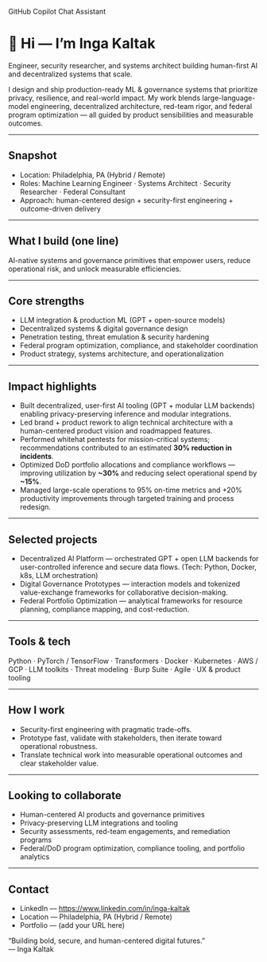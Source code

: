 GitHub Copilot Chat Assistant

# 👋 Hi — I’m Inga Kaltak
Engineer, security researcher, and systems architect building human-first AI and decentralized systems that scale.

I design and ship production-ready ML & governance systems that prioritize privacy, resilience, and real-world impact. My work blends large-language-model engineering, decentralized architecture, red-team rigor, and federal program optimization — all guided by product sensibilities and measurable outcomes.

---

## Snapshot
- Location: Philadelphia, PA (Hybrid / Remote)  
- Roles: Machine Learning Engineer · Systems Architect · Security Researcher · Federal Consultant  
- Approach: human-centered design + security-first engineering + outcome-driven delivery

---

## What I build (one line)
AI-native systems and governance primitives that empower users, reduce operational risk, and unlock measurable efficiencies.

---

## Core strengths
- LLM integration & production ML (GPT + open-source models)  
- Decentralized systems & digital governance design  
- Penetration testing, threat emulation & security hardening  
- Federal program optimization, compliance, and stakeholder coordination  
- Product strategy, systems architecture, and operationalization

---

## Impact highlights
- Built decentralized, user-first AI tooling (GPT + modular LLM backends) enabling privacy-preserving inference and modular integrations.  
- Led brand + product rework to align technical architecture with a human-centered product vision and roadmapped features.  
- Performed whitehat pentests for mission-critical systems; recommendations contributed to an estimated **30% reduction in incidents**.  
- Optimized DoD portfolio allocations and compliance workflows — improving utilization by **~30%** and reducing select operational spend by **~15%**.  
- Managed large-scale operations to 95% on-time metrics and +20% productivity improvements through targeted training and process redesign.

---

## Selected projects
- Decentralized AI Platform — orchestrated GPT + open LLM backends for user-controlled inference and secure data flows. (Tech: Python, Docker, k8s, LLM orchestration)  
- Digital Governance Prototypes — interaction models and tokenized value-exchange frameworks for collaborative decision-making.  
- Federal Portfolio Optimization — analytical frameworks for resource planning, compliance mapping, and cost-reduction.

---

## Tools & tech
Python · PyTorch / TensorFlow · Transformers · Docker · Kubernetes · AWS / GCP · LLM toolkits · Threat modeling · Burp Suite · Agile · UX & product tooling

---

## How I work
- Security-first engineering with pragmatic trade-offs.  
- Prototype fast, validate with stakeholders, then iterate toward operational robustness.  
- Translate technical work into measurable operational outcomes and clear stakeholder value.

---

## Looking to collaborate
- Human-centered AI products and governance primitives  
- Privacy-preserving LLM integrations and tooling  
- Security assessments, red-team engagements, and remediation programs  
- Federal/DoD program optimization, compliance tooling, and portfolio analytics

---

## Contact
- LinkedIn — https://www.linkedin.com/in/inga-kaltak  
- Location — Philadelphia, PA (Hybrid / Remote)  
- Portfolio — (add your URL here)

“Building bold, secure, and human-centered digital futures.”  
— Inga Kaltak
